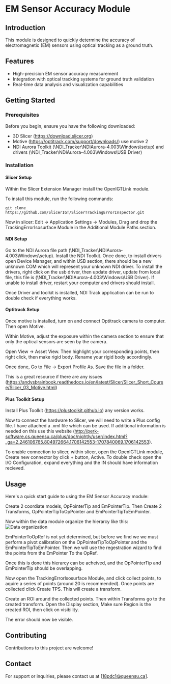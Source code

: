 
# EM Sensor Accuracy Module

## Introduction

This module is designed to quickly determine the accuracy of electromagnetic (EM) sensors using optical tracking as a ground truth.

## Features

- High-precision EM sensor accuracy measurement
- Integration with optical tracking systems for ground truth validation
- Real-time data analysis and visualization capabilities

## Getting Started

### Prerequisites

Before you begin, ensure you have the following downloaded:
- 3D Slicer (https://download.slicer.org)
- Motive (https://optitrack.com/support/downloads/) use motive 2
- NDI Aurora Toolkit (\NDI_Tracker\NDIAurora-4.003\Windows\setup) and drivers (\NDI_Tracker\NDIAurora-4.003\Windows\USB Driver)

### Installation


#### Slicer Setup
Within the Slicer Extension Manager install the OpenIGTLink module.

To install this module, run the following commands:

```
git clone https://github.com/SlicerIGT/SlicerTrackingErrorInspector.git
```

Now in slicer: Edit -> Application Settings -> Modules, Drag and drop the TrackingErrorIsosurface Module in the Additional Module Paths section.

#### NDI Setup
Go to the NDI Aurora file path (\NDI_Tracker\NDIAurora-4.003\Windows\setup). Install the NDI Toolkit. Once done, to install drivers open Device Manager, and within USB section, there should be a new unknown COM which will represent your unknown NDI driver. To install the drivers, right click on the usb driver, then update driver, update from local file, this file is (\NDI_Tracker\NDIAurora-4.003\Windows\USB Driver). If unable to install driver, restart your computer and drivers should install.

Once Driver and toolkit is installed, NDI Track application can be run to double check if everything works.

#### Optitrack Setup
Once motive is installed, turn on and connect Optitrack camera to computer. Then open Motive. 

Within Motive, adjust the exposure within the camera section to ensure that only the optical sensors are seen by the camera. 

Open View -> Asset View. Then highlight your corresponding points, then right click, then make rigid body. Rename your rigid body accordingly.

Once done, Go to File -> Export Profile As. Save the file in a folder.

This is a great resource if there are any issues (https://andysbrainbook.readthedocs.io/en/latest/Slicer/Slicer_Short_Course/Slicer_03_Motive.html)


#### Plus Toolkit Setup
Install Plus Toolkit (https://plustoolkit.github.io) any version works.

Now to connect the hardware to Slicer, we will need to write a Plus config file. I have attached a .xml file which can be used. If additional information is needed on this use this website (http://perk-software.cs.queensu.ca/plus/doc/nightly/user/index.html?_ga=2.246106765.804972664.1706142553-1707840069.1706142553).

To enable connection to slicer, within slicer, open the OpenIGTLink module, Create new connector by click + button, Active. To double check open the I/O Configuration, expand everything and the IN should have information recieved.

## Usage


Here's a quick start guide to using the EM Sensor Accuracy module:

Create 2 coordiate models, OpPointerTip and EmPointerTip. Then Create 2 Transforms, OpPointerTipToOpPointer and EmPointerTipToEmPointer.

Now within the data module organize the hierarcy like this:
![Data organization](SlicerTrackingErrorInspector/TrackingErrorIsosurface/data_hierarcy.jpg)

EmPointerToOpRef is not yet determined, but before we find we we must perform a pivot calibration on the OpPointerTipToOpPointer and the EmPointerTipToEmPointer. Then we will use the regestration wizard to find the points from the EmPointer To the OpRef.

Once this is done this hierarcy can be acheived, and the OpPointerTip and EmPointerTip should be overlapping.

Now open the TrackingErrorIsosurface Module, and click collect points, to aquire a series of points (around 20 is recommended). Once points are collected click Create TPS. This will create a transform. 

Create an ROI around the collected points. Then within Transforms go to the created transform. Open the Display section, Make sure Region is the created ROI, then click on visibility.

The error should now be visible.


## Contributing

Contributions to this project are welcome!

## Contact

For support or inquiries, please contact us at [18pdc1@queensu.ca].
